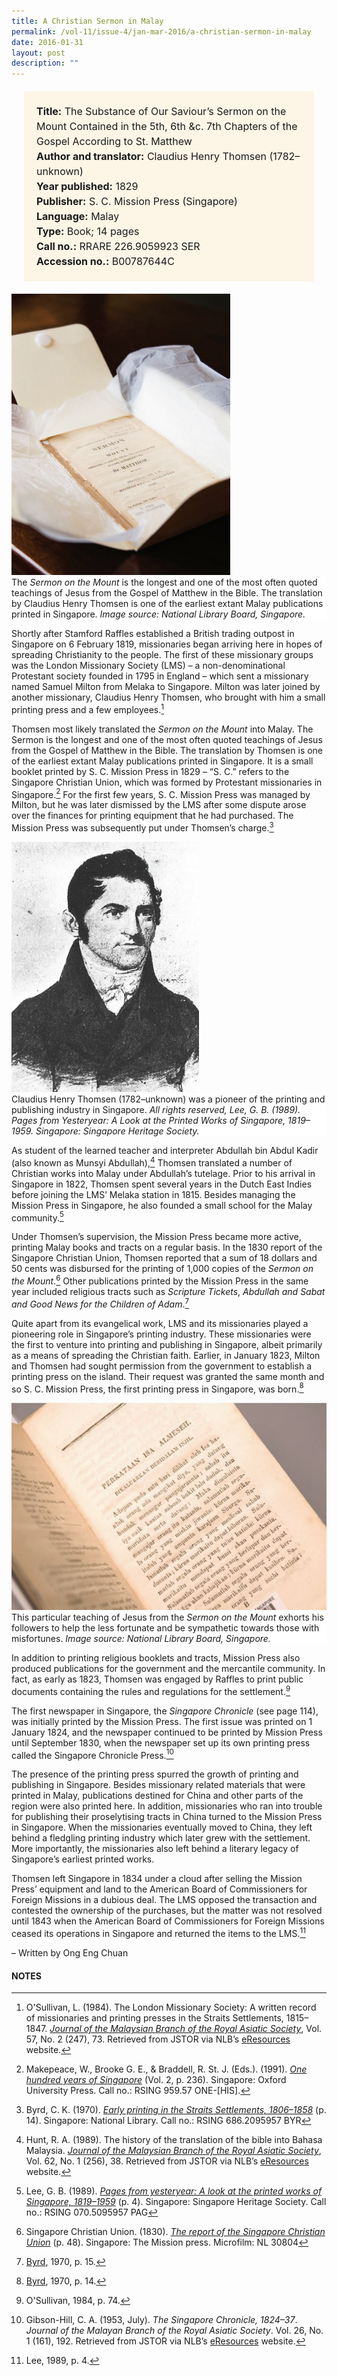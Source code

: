 ```yaml
---
title: A Christian Sermon in Malay
permalink: /vol-11/issue-4/jan-mar-2016/a-christian-sermon-in-malay
date: 2016-01-31
layout: post
description: ""
---
```

<span style="background-colour: #fdf5e6; padding: 20px; margin: 20px; background:#fdf5e6; display:block; font-size:1rem; line-height:1.5rem;"> 
	<b>Title:</b> The Substance of Our Saviour’s Sermon on the Mount Contained in the 5th, 6th &c. 7th Chapters of the Gospel According to St. Matthew<br>
<b>Author and translator:</b> Claudius Henry Thomsen (1782–unknown)<br>
<b>Year published:</b> 1829<br>
<b>Publisher:</b> S. C. Mission Press (Singapore)<br>
<b>Language:</b> Malay<br>
<b>Type:</b> Book; 14 pages<br>
<b>Call no.:</b> RRARE 226.9059923 SER<br>
<b>Accession no.:</b> B00787644C
</span>

<img style="width: 350px; height: 450px;" src="/images/vol-11-issue-4/a-christian-sermon-in-malay/M1.JPG">
<div style="background-color: white;">The <i>Sermon on the Mount</i> is the longest and one of the most often quoted teachings of Jesus from the Gospel of Matthew in the Bible. The translation by Claudius Henry Thomsen is one of the earliest extant Malay publications printed in Singapore. <i>Image source: National Library Board, Singapore.</i></div>

Shortly after Stamford Raffles established a British trading outpost in Singapore on 6 February 1819, missionaries began arriving here in hopes of spreading Christianity to the people. The first of these missionary 
groups was the London Missionary Society (LMS) – a non-denominational Protestant society founded in 1795 in England – which sent a missionary named Samuel Milton from Melaka to Singapore. Milton was later joined by another missionary, Claudius Henry Thomsen, who brought with him a small printing press and a few employees.[^1]

Thomsen most likely translated the *Sermon on the Mount* into Malay. The Sermon is the longest and one of the most often quoted teachings of Jesus from the Gospel of Matthew in the Bible. The translation by Thomsen is one of the earliest extant Malay publications printed in Singapore. It is a small booklet printed by S. C. Mission Press in 1829 – “S. C.” refers to the Singapore Christian Union, which was formed by Protestant missionaries in Singapore.[^2] For the first few years, S. C. Mission Press was managed by Milton, but he was later dismissed by the LMS after some dispute arose over the finances for printing equipment that he had purchased. The Mission Press was subsequently put under Thomsen’s charge.[^3]

<img style="width: 300px; height: 400px;" src="/images/vol-11-issue-4/a-christian-sermon-in-malay/M2.JPG">
<div style="background-color: white;">Claudius Henry Thomsen (1782–unknown) was a pioneer of the printing and publishing industry in Singapore. <i>All rights reserved, Lee, G. B. (1989). Pages from Yesteryear: A Look at the Printed Works of Singapore, 1819–1959. Singapore: Singapore Heritage Society.</i></div>

As student of the learned teacher and interpreter Abdullah bin Abdul Kadir (also known as Munsyi Abdullah),[^4] Thomsen translated a number of Christian works into Malay under Abdullah’s tutelage. Prior to his arrival in Singapore in 1822, Thomsen spent several years in the Dutch East Indies before joining the LMS’ Melaka station in 1815. Besides managing the Mission Press in Singapore, he also founded a small school for the Malay community.[^5]

Under Thomsen’s supervision, the Mission Press became more active, printing Malay books and tracts on a regular basis. In the 1830 report of the Singapore Christian Union, Thomsen reported that a sum of 18 dollars and 50 cents was disbursed for the printing of 1,000 copies of the *Sermon on the Mount*.[^6] Other publications printed by the Mission Press in the same year included religious tracts such as *Scripture Tickets*, *Abdullah and Sabat and Good News for the Children of Adam*.[^7]

Quite apart from its evangelical work, LMS and its missionaries played a pioneering role in Singapore’s printing industry. These missionaries were the first to venture into printing and publishing in Singapore, albeit primarily as a means of spreading the Christian faith. Earlier, in January 1823, Milton and Thomsen had sought permission from the government to establish a printing press on the island. Their request was granted the same month and so S. C. Mission Press, the first printing press in Singapore, was born.[^8]

<img src="/images/vol-11-issue-4/a-christian-sermon-in-malay/M3.JPG">
<div style="background-color: white;">This particular teaching of Jesus from the <i>Sermon on the Mount</i> exhorts his followers to help the less fortunate and be sympathetic towards those with misfortunes. <i>Image source: National Library Board, Singapore.</i></div>

In addition to printing religious booklets and tracts, Mission Press also produced publications for the government and the mercantile community. In fact, as early as 1823, Thomsen was engaged by Raffles to print public documents containing the rules and regulations for the settlement.[^9]

The first newspaper in Singapore, the *Singapore Chronicle* (see page 114), was initially printed by the Mission Press. The first issue was printed on 1 January 1824, and the newspaper continued to be printed by 
Mission Press until September 1830, when the newspaper set up its own printing press called the Singapore Chronicle Press.[^10]

The presence of the printing press spurred the growth of printing and publishing in Singapore. Besides missionary related materials that were printed in Malay, publications destined for China and other parts of the region were also printed here. In addition, missionaries who ran into trouble for publishing their proselytising tracts in China turned to the Mission Press in Singapore. When the missionaries eventually moved to China, they left behind a fledgling printing industry which later grew with the 
settlement. More importantly, the missionaries also left behind a literary legacy of Singapore’s earliest printed works.

Thomsen left Singapore in 1834 under a cloud after selling the Mission Press’ equipment and land to the American Board of Commissioners for Foreign Missions in a dubious deal. The LMS opposed the transaction and contested the ownership of the purchases, but the matter was not resolved until 1843 when the American Board of Commissioners for Foreign Missions ceased its operations in Singapore and returned the items to the LMS.[^11]

– Written by Ong Eng Chuan

#### **NOTES**
[^1]:O'Sullivan, L. (1984). The London Missionary Society: A written record of missionaries and printing presses in the Straits Settlements, 1815–1847. [*Journal of the Malaysian Branch of the Royal Asiatic Society*](http://eservice.nlb.gov.sg/item_holding_s.aspx?bid=4126333), Vol. 57, No. 2 (247), 73. Retrieved from JSTOR via NLB’s [eResources](https://eresources.nlb.gov.sg/main) website.
[^2]:Makepeace, W., Brooke G. E., & Braddell, R. St. J. (Eds.). (1991). [*One hundred years of Singapore*](http://eservice.nlb.gov.sg/item_holding_s.aspx?bid=6203718) (Vol. 2, p. 236). Singapore: Oxford University Press. Call no.: RSING 959.57 ONE-[HIS].
[^3]:Byrd, C. K. (1970). [*Early printing in the Straits Settlements, 1806–1858*](http://eservice.nlb.gov.sg/item_holding_s.aspx?bid=4081984) (p. 14). Singapore: National Library. Call no.: RSING 686.2095957 BYR
[^4]:Hunt, R. A. (1989). The history of the translation of the bible into Bahasa Malaysia. [*Journal of the Malaysian Branch of the Royal Asiatic Society*](http://eservice.nlb.gov.sg/item_holding_s.aspx?bid=4126333), Vol. 62, No. 1 (256), 38. Retrieved from JSTOR via NLB’s [eResources](https://eresources.nlb.gov.sg/main) website.
[^5]:Lee, G. B. (1989). [*Pages from yesteryear: A look at the printed works of Singapore, 1819–1959*](http://eservice.nlb.gov.sg/item_holding_s.aspx?bid=5360274) (p. 4). Singapore: Singapore Heritage Society. Call no.: RSING 070.5095957 PAG
[^6]:Singapore Christian Union. (1830). [*The report of the Singapore Christian Union*](https://eresources.nlb.gov.sg/printheritage/detail/f6c7e4f9-05d1-4281-85c4-ad2bfbbaf28d.aspx) (p. 48). Singapore: The Mission press. Microfilm: NL 30804
[^7]:[Byrd](http://eservice.nlb.gov.sg/item_holding_s.aspx?bid=4081984), 1970, p. 15.
[^8]:[Byrd](http://eservice.nlb.gov.sg/item_holding_s.aspx?bid=4081984), 1970, p. 14.
[^9]:O'Sullivan, 1984, p. 74.
[^10]:Gibson-Hill, C. A. (1953, July). *The Singapore Chronicle, 1824–37*. *Journal of the Malayan Branch of the Royal Asiatic Society*. Vol. 26, No. 1 (161), 192. Retrieved from JSTOR via NLB’s [eResources](https://eresources.nlb.gov.sg/main) website.
[^11]:Lee, 1989, p. 4.